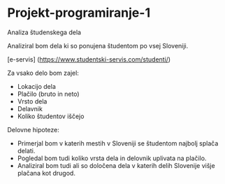 # Projekt-programiranje-1
Analiza študenskega dela

Analiziral bom dela ki so ponujena študentom po vsej Sloveniji.

[e-servis] (https://www.studentski-servis.com/studenti/)

Za vsako delo bom zajel:
* Lokacijo dela
* Plačilo (bruto in neto)
* Vrsto dela
* Delavnik
* Koliko študentov iščejo

Delovne hipoteze:
* Primerjal bom v katerih mestih v Sloveniji se študentom najbolj splača delati.
* Pogledal bom tudi koliko vrsta dela in delovnik uplivata na plačilo.
* Analiziral bom tudi ali so določena dela v katerih delih Slovenije višje plačana kot drugod.
